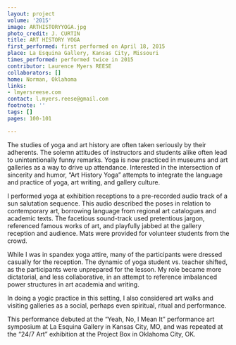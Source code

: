 ```yaml
---
layout: project
volume: '2015'
image: ARTHISTORYYOGA.jpg
photo_credit: J. CURTIN
title: ART HISTORY YOGA
first_performed: first performed on April 18, 2015
place: La Esquina Gallery, Kansas City, Missouri
times_performed: performed twice in 2015
contributor: Laurence Myers REESE
collaborators: []
home: Norman, Oklahoma
links:
- lmyersreese.com
contact: l.myers.reese@gmail.com
footnote: ''
tags: []
pages: 100-101

---
```


The studies of yoga and art history are often taken seriously by their adherents. The solemn attitudes of instructors and students alike often lead to unintentionally funny remarks. Yoga is now practiced in museums and art galleries as a way to drive up attendance. Interested in the intersection of sincerity and humor, “Art History Yoga” attempts to integrate the language and practice of yoga, art writing, and gallery culture.

I performed yoga at exhibition receptions to a pre-recorded audio track of a sun salutation sequence. This audio described the poses in relation to contemporary art, borrowing language from regional art catalogues and academic texts. The facetious sound-track used pretentious jargon, referenced famous works of art, and playfully jabbed at the gallery reception and audience. Mats were provided for volunteer students from the crowd.

While I was in spandex yoga attire, many of the participants were dressed casually for the reception. The dynamic of yoga student vs. teacher shifted, as the participants were unprepared for the lesson. My role became more dictatorial, and less collaborative, in an attempt to reference imbalanced power structures in art academia and writing.

In doing a yogic practice in this setting, I also considered art walks and visiting galleries as a social, perhaps even spiritual, ritual and performance.

This performance debuted at the “Yeah, No, I Mean It” performance art symposium at La Esquina Gallery in Kansas City, MO, and was repeated at the “24/7 Art” exhibition at the Project Box in Oklahoma City, OK.
